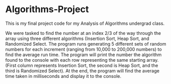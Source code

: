# Algorithms-Project

This is my final project code for my Analysis of Algorithms undergrad class.

We were tasked to find the number at an index 2/3 of the way through the array using three different algorithms (Insertion Sort, Heap Sort, and Randomized Select.
The program runs generating 5 different sets of random numbers for each increment (ranging from 10,000 to 200,000 numbers) to find the average run time.
The program will print the number the algorithm found to the console with each row representing the same starting array.
(First column represents Insertion Sort, the second is Heap Sort, and the third is Randomized Select).
At the end, the program will find the average time taken in milliseconds and display it to the console.
